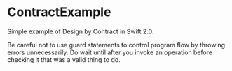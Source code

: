 # ContractExample
Simple example of Design by Contract in Swift 2.0.

Be careful not to use guard statements to control program flow by throwing errors unnecessarily.  Do wait until after you invoke an operation before checking it that was a valid thing to do.
